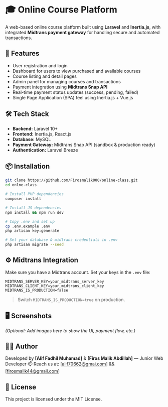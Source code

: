 # 🎓 Online Course Platform

A web-based online course platform built using **Laravel** and **Inertia.js**, with integrated **Midtrans payment gateway** for handling secure and automated transactions.

## 🚀 Features

- User registration and login
- Dashboard for users to view purchased and available courses
- Course listing and detail pages
- Admin panel for managing courses and transactions
- Payment integration using **Midtrans Snap API**
- Real-time payment status updates (success, pending, failed)
- Single Page Application (SPA) feel using Inertia.js + Vue.js

## 🛠️ Tech Stack

- **Backend:** Laravel 10+
- **Frontend:** Inertia.js, React.js
- **Database:** MySQL
- **Payment Gateway:** Midtrans Snap API (sandbox & production ready)
- **Authentication:** Laravel Breeze

## 📦 Installation

```bash
git clone https://github.com/Firosmalik000/online-class.git
cd onlne-class

# Install PHP dependencies
composer install

# Install JS dependencies
npm install && npm run dev

# Copy .env and set up
cp .env.example .env
php artisan key:generate

# Set your database & midtrans credentials in .env
php artisan migrate --seed
````

## ⚙️ Midtrans Integration

Make sure you have a Midtrans account. Set your keys in the `.env` file:

```env
MIDTRANS_SERVER_KEY=your_midtrans_server_key
MIDTRANS_CLIENT_KEY=your_midtrans_client_key
MIDTRANS_IS_PRODUCTION=false
```

> Switch `MIDTRANS_IS_PRODUCTION=true` on production.

## 🖥️ Screenshots

*(Optional: Add images here to show the UI, payment flow, etc.)*

## 🧑‍💻 Author

Developed by **\[Alif Fadhil Muhamad]** & **\[Firos Malik Abdillah]** — Junior Web Developer
📫 Reach us at: \[[alif70662@gmai.com](mailto:alif70662@gmai.com)] && \[[firosmalik44@gmail.com](mailto:firosmalik44@gmail.com)] 

## 📄 License

This project is licensed under the MIT License.
